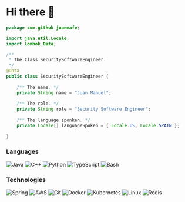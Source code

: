 <h1> Hi there 👋</h1>

```java
package com.github.juanmafe;

import java.util.Locale;
import lombok.Data;

/**
 * The Class SecuritySoftwareEngineer.
 */
@Data
public class SecuritySoftwareEngineer {
    
    /** The name. */
    private String name = "Juan Manuel";
    
    /** The role. */
    private String role = "Security Software Engineer";
    
    /** The language sponken. */
    private Locale[] languageSpoken = { Locale.US, Locale.SPAIN };
    
}
```

### Languages

![Java](https://img.shields.io/badge/-Java-000?&logo=openjdk&logoColor=f5f5f5)
![C++](https://img.shields.io/badge/-C++-000?&logo=c%2b%2b&logoColor=00599C)
![Python](https://img.shields.io/badge/-Python-000?&logo=Python)
![TypeScript](https://img.shields.io/badge/-TypeScript-000?&logo=TypeScript)
![Bash](https://img.shields.io/badge/-Bash-000?&logo=gnu-bash)

### Technologies

![Spring](https://img.shields.io/badge/-Spring-000?&logo=Spring)
![AWS](https://img.shields.io/badge/-AWS-000?&logo=Amazon-AWS&logoColor=F90)
![Git](https://img.shields.io/badge/-Git-000?&logo=git)
![Docker](https://img.shields.io/badge/-Docker-000?&logo=Docker)
![Kubernetes](https://img.shields.io/badge/-Kubernetes-000?&logo=Kubernetes)
![Linux](https://img.shields.io/badge/-Linux-000?&logo=Linux)
![Redis](https://img.shields.io/badge/-Redis-000?&logo=Redis)
